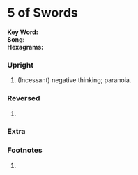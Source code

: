 # 5 of Swords

**Key Word:**   
**Song:**   
**Hexagrams:** 



### Upright

1) (Incessant) negative thinking; paranoia.



### Reversed

1) 



### Extra





### Footnotes

1. 


